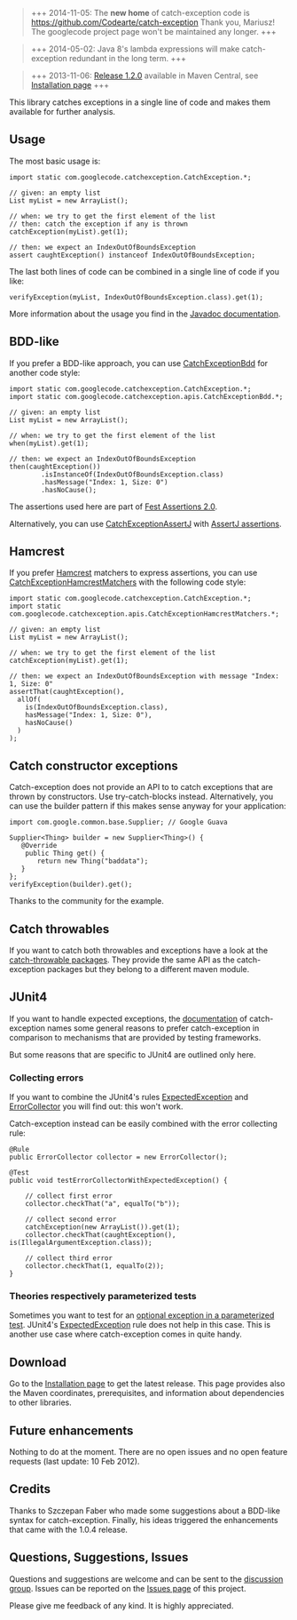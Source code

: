 > +++ 2014-11-05: The **new home** of catch-exception code is https://github.com/Codearte/catch-exception Thank you, Mariusz! The googlecode project page won't be maintained any longer. +++

> +++ 2014-05-02: Java 8's lambda expressions will make catch-exception redundant in the long term. +++

> +++ 2013-11-06: [Release 1.2.0](https://code.google.com/p/catch-exception/wiki/ReleaseNotes#Release_1.2.0,_2013-11-06) available in Maven Central, see [Installation page](http://code.google.com/p/catch-exception/wiki/Installation) +++

This library catches exceptions in a single line of code and makes them available for further analysis.

## Usage ##

The most basic usage is:
```
import static com.googlecode.catchexception.CatchException.*;

// given: an empty list
List myList = new ArrayList();

// when: we try to get the first element of the list
// then: catch the exception if any is thrown 
catchException(myList).get(1);

// then: we expect an IndexOutOfBoundsException
assert caughtException() instanceof IndexOutOfBoundsException;
```

The last both lines of code can be combined in a single line of code if you like:

```
verifyException(myList, IndexOutOfBoundsException.class).get(1);
```

More information about the usage you find in the
[Javadoc documentation](http://javadoc.catch-exception.googlecode.com/hg/index.html?com/googlecode/catchexception/CatchException.html).

## BDD-like ##

If you prefer a BDD-like approach, you can use
[CatchExceptionBdd](http://javadoc.catch-exception.googlecode.com/hg/index.html?com/googlecode/catchexception/apis/CatchExceptionBdd.html)
for another code style:
```
import static com.googlecode.catchexception.CatchException.*;
import static com.googlecode.catchexception.apis.CatchExceptionBdd.*;

// given: an empty list
List myList = new ArrayList();

// when: we try to get the first element of the list
when(myList).get(1);

// then: we expect an IndexOutOfBoundsException
then(caughtException())
        .isInstanceOf(IndexOutOfBoundsException.class)
        .hasMessage("Index: 1, Size: 0") 
        .hasNoCause();
```

The assertions used here are part of [Fest Assertions 2.0](https://github.com/alexruiz/fest-assert-2.x/wiki).

Alternatively, you can use
[CatchExceptionAssertJ](http://javadoc.catch-exception.googlecode.com/hg/index.html?com/googlecode/catchexception/apis/CatchExceptionAssertJ.html)
with [AssertJ assertions](https://github.com/joel-costigliola/assertj-core).


## Hamcrest ##

If you prefer [Hamcrest](http://code.google.com/p/hamcrest/) matchers to express assertions, you can use
[CatchExceptionHamcrestMatchers](http://javadoc.catch-exception.googlecode.com/hg/index.html?com/googlecode/catchexception/apis/CatchExceptionHamcrestMatchers.html)
with the following code style:
```
import static com.googlecode.catchexception.CatchException.*;
import static com.googlecode.catchexception.apis.CatchExceptionHamcrestMatchers.*;

// given: an empty list
List myList = new ArrayList();

// when: we try to get the first element of the list
catchException(myList).get(1);

// then: we expect an IndexOutOfBoundsException with message "Index: 1, Size: 0" 
assertThat(caughtException(),
  allOf(
    is(IndexOutOfBoundsException.class), 
    hasMessage("Index: 1, Size: 0"),
    hasNoCause()
  )
);
```

## Catch constructor exceptions ##

Catch-exception does not provide an API to to catch exceptions that are thrown by constructors. Use try-catch-blocks instead. Alternatively, you can use the builder pattern if this makes sense anyway for your application:

```
import com.google.common.base.Supplier; // Google Guava

Supplier<Thing> builder = new Supplier<Thing>() {
   @Override
    public Thing get() {
       return new Thing("baddata");
   }
};
verifyException(builder).get();
```

Thanks to the community for the example.

## Catch throwables ##

If you want to catch both throwables and exceptions have a look at the
[catch-throwable packages](http://javadoc.catch-exception.googlecode.com/hg/index.html?com/googlecode/catchexception/throwable/package-summary.html). They provide the same API as the catch-exception packages but they belong to a different maven module.


## JUnit4 ##

If you want to handle expected exceptions, the
[documentation](http://javadoc.catch-exception.googlecode.com/hg/index.html?com/googlecode/catchexception/CatchException.html) of catch-exception names some general reasons to prefer catch-exception in comparison to mechanisms that are provided by testing frameworks.

But some reasons that are specific to JUnit4 are outlined only here.

### Collecting errors ###

If you want to combine the JUnit4's rules
[ExpectedException](http://kentbeck.github.com/junit/javadoc/latest/org/junit/rules/ExpectedException.html) and
[ErrorCollector](http://kentbeck.github.com/junit/javadoc/latest/org/junit/rules/ErrorCollector.html) you will find out: this won't work.

Catch-exception instead can be easily combined with the error collecting rule:

```
@Rule
public ErrorCollector collector = new ErrorCollector();

@Test
public void testErrorCollectorWithExpectedException() {

    // collect first error
    collector.checkThat("a", equalTo("b"));

    // collect second error
    catchException(new ArrayList()).get(1);
    collector.checkThat(caughtException(), is(IllegalArgumentException.class));

    // collect third error
    collector.checkThat(1, equalTo(2));
}
```

### Theories respectively parameterized tests ###

Sometimes you want to test for an
[optional exception in a parameterized test](http://stackoverflow.com/questions/7275859/testing-for-optional-exception-in-parameterized-junit-4-test?rq=1). JUnit4's [ExpectedException](http://kentbeck.github.com/junit/javadoc/latest/org/junit/rules/ExpectedException.html) rule does not help in this case. This is another use case where catch-exception comes in quite handy.

## Download ##

Go to the
[Installation page](http://code.google.com/p/catch-exception/wiki/Installation)
to get the latest release. This page provides also the Maven coordinates, prerequisites, and information about dependencies to other libraries.

## Future enhancements ##

Nothing to do at the moment. There are no open issues and no open feature requests (last update: 10 Feb 2012).

## Credits ##

Thanks to Szczepan Faber who made some suggestions about a BDD-like syntax for catch-exception. Finally, his ideas triggered the enhancements that came with the 1.0.4 release.

## Questions, Suggestions, Issues ##

Questions and suggestions are welcome and can be sent to the [discussion group](http://groups.google.com/group/catch-exception-discuss). Issues can be reported on the  [Issues page](http://code.google.com/p/catch-exception/issues/list) of this project.

Please give me feedback of any kind. It is highly appreciated.